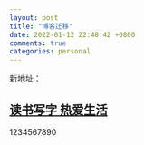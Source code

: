 ```yaml
---
layout: post
title: "博客迁移"
date: 2022-01-12 22:48:42 +0800
comments: true
categories: personal
---
```

新地址：  
## [读书写字 热爱生活](https://haydnyau.github.io/)  
1234567890
